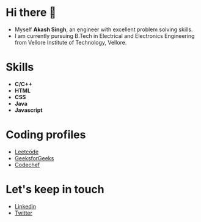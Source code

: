# Hi there 👋


- Myself **Akash Singh**, an engineer with excellent problem solving skills.
- I am currently pursuing B.Tech in Electrical and Electronics Engineering from Vellore Institute of Technology, Vellore.

# Skills

- **C/C++**
- **HTML**
- **CSS**
- **Java**
- **Javascript**

# Coding profiles 

- [Leetcode](https://leetcode.com/Akash_singh11/)
- [GeeksforGeeks](https://auth.geeksforgeeks.org/user/akkisingh11)
- [Codechef](https://www.codechef.com/users/akash_singh011)

# Let's keep in touch 
- [Linkedin](https://www.linkedin.com/in/akash-singh-54529a1b0/)
- [Twitter](https://twitter.com/AkkiSingh_11)
